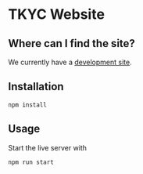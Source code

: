 # TKYC Website 

## Where can I find the site?

We currently have a [development site](https://tkyc-frontend.onrender.com/). 

## Installation

```
npm install
```

## Usage
Start the live server with
```
npm run start
```

